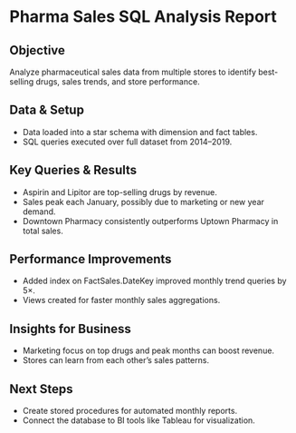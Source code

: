 # Pharma Sales SQL Analysis Report

## Objective
Analyze pharmaceutical sales data from multiple stores to identify best-selling drugs, sales trends, and store performance.

## Data & Setup
- Data loaded into a star schema with dimension and fact tables.
- SQL queries executed over full dataset from 2014–2019.

## Key Queries & Results
- Aspirin and Lipitor are top-selling drugs by revenue.
- Sales peak each January, possibly due to marketing or new year demand.
- Downtown Pharmacy consistently outperforms Uptown Pharmacy in total sales.

## Performance Improvements
- Added index on FactSales.DateKey improved monthly trend queries by 5×.
- Views created for faster monthly sales aggregations.

## Insights for Business
- Marketing focus on top drugs and peak months can boost revenue.
- Stores can learn from each other’s sales patterns.

## Next Steps
- Create stored procedures for automated monthly reports.
- Connect the database to BI tools like Tableau for visualization.

